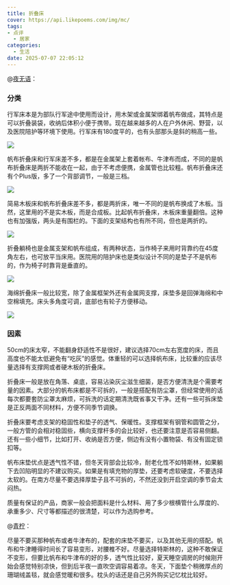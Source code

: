 ```yaml
---
title: 折叠床
cover: https://api.likepoems.com/img/mc/
tags:
- 点评
  - 居家
categories:
  - 生活
date: 2025-07-07 22:05:12
---
```


@[夜无语](https://post.smzdm.com/p/676867/)：

### 分类

行军床本是为部队行军途中使用而设计，用木架或金属架绑着帆布做成，其特点是可以折叠装袋，收纳后体积小便于携带。现在越来越多的人在户外休闲、野营，以及医院陪护等环境下使用。行军床有180度平的，也有头部那头是斜的稍高一些。<!--more-->

![](https://qnam.smzdm.com/201804/01/5ac0a6236295c2352.png_e1080.jpg)

帆布折叠床和行军床差不多，都是在金属架上套着帐布、牛津布而成，不同的是帆布折叠床是两折不能收在一起，由于不考虑便携，金属管也比较粗。帆布折叠床还有个Plus版，多了一个背部调节，一般是三档。

![](https://qnam.smzdm.com/201804/01/5ac0d51a7ec646691.png_e1080.jpg)

简易木板床和帆布折叠床差不多，都是两折床，唯一不同的是帆布换成了木板。当然，这里用的不是实木板，而是合成板。比起帆布折叠床，木板床重量翻倍。这种也有加强版，两头是有围栏的。下面的支架结构也有所不同，但也是两折的。

![](https://qnam.smzdm.com/201804/01/5ac0dcd6ebec98269.png_e1080.jpg)

折叠躺椅也是金属支架和帆布组成，有两种状态，当作椅子来用时背靠约在45度角左右，也可放平当床用。医院用的陪护床也是类似设计不同的是垫子不是帆布的，作为椅子时靠背是垂直的。

![](https://am.zdmimg.com/201804/01/5ac0da25d175c3536.png_e1080.jpg)

海绵折叠床一般比较宽，除了金属框架外还有金属网支撑，床垫多是回弹海绵和中空棉填充。床头多角度可调，底部也有轮子方便移动。

![](https://qnam.smzdm.com/201804/01/5ac0ec2ca311b550.png_e1080.jpg)

### 因素

50cm的床太窄，不能翻身舒适性不是很好，建议选择70cm左右宽度的床，而且高度也不能太低避免有“吃灰”的感觉。体重轻的可以选择帆布床，比较重的应该尽量选择有支撑网或者硬木板的折叠床。

折叠床一般是放在角落、桌底，容易沾染灰尘滋生细菌，是否方便清洗是个需要考量的因素。大部分的帆布床都是不可拆的，一般是搭配有防尘罩，但经常使用的话每次都要套防尘罩太麻烦，可拆洗的话定期清洗既省事又干净。还有一些可拆床垫是正反两面不同材料，方便不同季节调换。

折叠床要考虑支架的稳固性和垫子的透气、保暖性。支撑框架有钢管和圆管之分，一般方管的会相对稳固些，横向支撑杆多的会比较好，也还要注意是否容易侧翻。还有一些小细节，比如打开、收纳是否方便，侧边有没有小置物袋、有没有固定锁扣等。

帆布床垫优点是透气性不错，但冬天背部会比较冷，耐老化性不如特斯林，如果躺下去凹陷明显的不建议购买。如果是有填充物的厚垫，还要考虑软硬度，不要选择太软的。在南方尽量不要选择厚垫子且不可拆的，不然还没到开启空调的季节会太闷热。

质量有保证的产品，商家一般会把面料是什么材料、用了多少根横管什么厚度的、承重多少、尺寸等都描述的很清楚，可以作为选购参考。

@[青柠](https://www.zhihu.com/question/34578201/answer/64674399)：

尽量不要买那种帆布或者牛津布的，配套的床垫不要买，以及其他无用的搭配。帆布和牛津睡得时间长了容易变形，对腰椎不好。尽量选择特斯林的，这种不敢保证不变形，但要比帆布和牛津布的好的多，透气性比较好，夏天睡空调房的时候刚开始会感觉特别凉快，但到后半夜一直吹空调容易着凉。冬天，下面垫个稍微厚点的珊瑚绒盖毯，就会感觉暖和很多。枕头的话还是自己另外购买记忆枕比较好。
